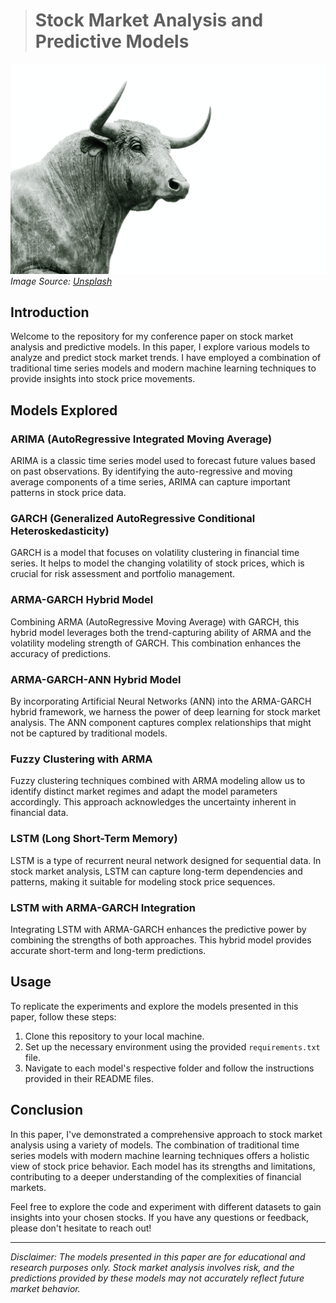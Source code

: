 > # Stock Market Analysis and Predictive Models

![Stock Market](pic01.jpg)
*Image Source: [Unsplash](https://unsplash.com/photos/wn57cSQ7VzI)*

## Introduction

Welcome to the repository for my conference paper on stock market analysis and predictive models. In this paper, I explore various models to analyze and predict stock market trends. I have employed a combination of traditional time series models and modern machine learning techniques to provide insights into stock price movements.

## Models Explored

### ARIMA (AutoRegressive Integrated Moving Average)

ARIMA is a classic time series model used to forecast future values based on past observations. By identifying the auto-regressive and moving average components of a time series, ARIMA can capture important patterns in stock price data.

### GARCH (Generalized AutoRegressive Conditional Heteroskedasticity)

GARCH is a model that focuses on volatility clustering in financial time series. It helps to model the changing volatility of stock prices, which is crucial for risk assessment and portfolio management.

### ARMA-GARCH Hybrid Model

Combining ARMA (AutoRegressive Moving Average) with GARCH, this hybrid model leverages both the trend-capturing ability of ARMA and the volatility modeling strength of GARCH. This combination enhances the accuracy of predictions.

### ARMA-GARCH-ANN Hybrid Model

By incorporating Artificial Neural Networks (ANN) into the ARMA-GARCH hybrid framework, we harness the power of deep learning for stock market analysis. The ANN component captures complex relationships that might not be captured by traditional models.

### Fuzzy Clustering with ARMA

Fuzzy clustering techniques combined with ARMA modeling allow us to identify distinct market regimes and adapt the model parameters accordingly. This approach acknowledges the uncertainty inherent in financial data.

### LSTM (Long Short-Term Memory)

LSTM is a type of recurrent neural network designed for sequential data. In stock market analysis, LSTM can capture long-term dependencies and patterns, making it suitable for modeling stock price sequences.

### LSTM with ARMA-GARCH Integration

Integrating LSTM with ARMA-GARCH enhances the predictive power by combining the strengths of both approaches. This hybrid model provides accurate short-term and long-term predictions.

## Usage

To replicate the experiments and explore the models presented in this paper, follow these steps:

1. Clone this repository to your local machine.
2. Set up the necessary environment using the provided `requirements.txt` file.
3. Navigate to each model's respective folder and follow the instructions provided in their README files.

## Conclusion

In this paper, I've demonstrated a comprehensive approach to stock market analysis using a variety of models. The combination of traditional time series models with modern machine learning techniques offers a holistic view of stock price behavior. Each model has its strengths and limitations, contributing to a deeper understanding of the complexities of financial markets.

Feel free to explore the code and experiment with different datasets to gain insights into your chosen stocks. If you have any questions or feedback, please don't hesitate to reach out!

---

*Disclaimer: The models presented in this paper are for educational and research purposes only. Stock market analysis involves risk, and the predictions provided by these models may not accurately reflect future market behavior.*
